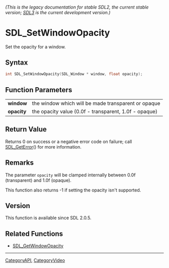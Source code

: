 ###### (This is the legacy documentation for stable SDL2, the current stable version; [SDL3](https://wiki.libsdl.org/SDL3/) is the current development version.)
# SDL_SetWindowOpacity

Set the opacity for a window.

## Syntax

```c
int SDL_SetWindowOpacity(SDL_Window * window, float opacity);

```

## Function Parameters

|                 |                                                       |
| --------------- | ----------------------------------------------------- |
| **window**      | the window which will be made transparent or opaque   |
| **opacity**     | the opacity value (0.0f - transparent, 1.0f - opaque) |

## Return Value

Returns 0 on success or a negative error code on failure; call
[SDL_GetError](SDL_GetError)() for more information.

## Remarks

The parameter `opacity` will be clamped internally between 0.0f
(transparent) and 1.0f (opaque).

This function also returns -1 if setting the opacity isn't supported.

## Version

This function is available since SDL 2.0.5.

## Related Functions

* [SDL_GetWindowOpacity](SDL_GetWindowOpacity)

----
[CategoryAPI](CategoryAPI), [CategoryVideo](CategoryVideo)


